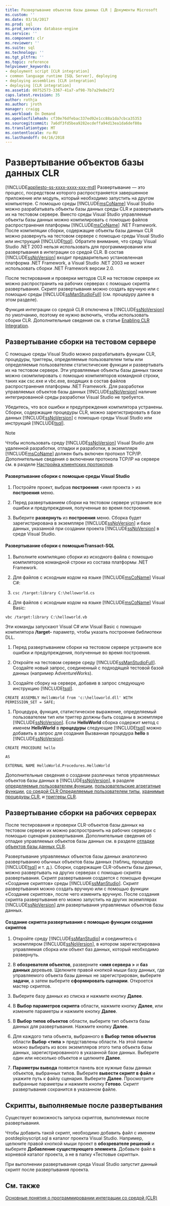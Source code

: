 ```yaml
---
title: Развертывание объектов базы данных CLR | Документы Microsoft
ms.custom: ''
ms.date: 03/16/2017
ms.prod: sql
ms.prod_service: database-engine
ms.service: ''
ms.component: clr
ms.reviewer: ''
ms.suite: sql
ms.technology: ''
ms.tgt_pltfrm: ''
ms.topic: reference
helpviewer_keywords:
- deployment script [CLR integration]
- common language runtime [SQL Server], deploying
- deploying assemblies [CLR integration]
- deploying [CLR integration]
ms.assetid: 00752573-3367-41a7-af98-7b7a29e8e2f2
caps.latest.revision: 35
author: rothja
ms.author: jroth
manager: craigg
ms.workload: On Demand
ms.openlocfilehash: cf30e76dfebac337ed92e1cc88a1da7cbca35353
ms.sourcegitcommit: 7a6df3fd5bea9282ecdeffa94d13ea1da6def80a
ms.translationtype: MT
ms.contentlocale: ru-RU
ms.lasthandoff: 04/16/2018
---
```

# <a name="deploying-clr-database-objects"></a>Развертывание объектов базы данных CLR
[!INCLUDE[appliesto-ss-xxxx-xxxx-xxx-md](../../includes/appliesto-ss-xxxx-xxxx-xxx-md.md)]
  Развертывание — это процесс, посредством которого распространяется завершенное приложение или модуль, который необходимо запустить на другом компьютере. С помощью среды [!INCLUDE[msCoName](../../includes/msconame-md.md)] Visual Studio можно разрабатывать объекты базы данных среды CLR и развертывать их на тестовом сервере. Вместо среды Visual Studio управляемые объекты базы данных можно компилировать с помощью файлов распространения платформы [!INCLUDE[msCoName](../../includes/msconame-md.md)] .NET Framework. После компиляции сборки, содержащие объекты базы данных CLR можно развернуть на тестовом сервере с помощью среды Visual Studio или инструкций [!INCLUDE[tsql](../../includes/tsql-md.md)]. Обратите внимание, что среду Visual Studio .NET 2003 нельзя использовать для программирования или развертывания в интеграции со средой CLR. В состав [!INCLUDE[ssNoVersion](../../includes/ssnoversion-md.md)] входит предварительно установленная платформа .NET Framework, а Visual Studio .NET 2003 не может использовать сборки .NET Framework версии 2.0.  
  
 После тестирования и проверки методов CLR на тестовом сервере их можно распространить на рабочих серверах с помощью скрипта развертывания. Скрипт развертывания можно создать вручную или с помощью среды [!INCLUDE[ssManStudioFull](../../includes/ssmanstudiofull-md.md)] (см. процедуру далее в этом разделе).  
  
 Функция интеграции со средой CLR отключена в [!INCLUDE[ssNoVersion](../../includes/ssnoversion-md.md)] по умолчанию, поэтому ее нужно включить, чтобы использовать сборки CLR. Дополнительные сведения см. в статье [Enabling CLR Integration](../../relational-databases/clr-integration/clr-integration-enabling.md).  
  
## <a name="deploying-the-assembly-to-the-test-server"></a>Развертывание сборки на тестовом сервере  
 С помощью среды Visual Studio можно разрабатывать функции CLR, процедуры, триггеры, определяемые пользователем типы или определяемые пользователем статистические функции и развертывать их на тестовом сервере. Эти управляемые объекты базы данных также можно скомпилировать с помощью компиляторов командной строки, таких как csc.exe и vbc.exe, входящих в состав файлов распространения платформы .NET Framework. Для разработки управляемых объектов базы данных [!INCLUDE[ssNoVersion](../../includes/ssnoversion-md.md)] наличие интегрированной среды разработки Visual Studio не требуется.  
  
 Убедитесь, что все ошибки и предупреждения компилятора устранены. Сборки, содержащие процедуры CLR, можно зарегистрировать в базе данных [!INCLUDE[ssNoVersion](../../includes/ssnoversion-md.md)] с помощью среды Visual Studio или инструкций [!INCLUDE[tsql](../../includes/tsql-md.md)].  
  
> [!NOTE]  
>  Чтобы использовать среду [!INCLUDE[ssNoVersion](../../includes/ssnoversion-md.md)] Visual Studio для удаленной разработки, отладки и разработки, в экземпляре [!INCLUDE[msCoName](../../includes/msconame-md.md)] должен быть включен протокол TCP/IP. Дополнительные сведения о включении протокола TCP/IP на сервере см. в разделе [Настройка клиентских протоколов](../../database-engine/configure-windows/configure-client-protocols.md).  
  
#### <a name="to-deploy-the-assembly-using-visual-studio"></a>Развертывание сборки с помощью среды Visual Studio  
  
1.  Постройте проект, выбрав **построения** \<имя проекта > из **построения** меню.  
  
2.  Перед развертыванием сборки на тестовом сервере устраните все ошибки и предупреждения, полученные во время построения.  
  
3.  Выберите **развернуть** из **построения** меню. Сборка будет зарегистрирована в экземпляре [!INCLUDE[ssNoVersion](../../includes/ssnoversion-md.md)] и базе данных, указанной при создании проекта [!INCLUDE[ssNoVersion](../../includes/ssnoversion-md.md)] в среде Visual Studio.  
  
#### <a name="to-deploy-the-assembly-using-transact-sql"></a>Развертывание сборки с помощьюTransact-SQL  
  
1.  Выполните компиляцию сборки из исходного файла с помощью компиляторов командной строки из состава платформы .NET Framework.  
  
2.  Для файлов с исходным кодом на языке [!INCLUDE[msCoName](../../includes/msconame-md.md)] Visual C#:  
  
3.  `csc /target:library C:\helloworld.cs`  
  
4.  Для файлов с исходным кодом на языке [!INCLUDE[msCoName](../../includes/msconame-md.md)] Visual Basic:  
  
 `vbc /target:library C:\helloworld.vb`  
  
 Эти команды запускают Visual C# или Visual Basic с помощью компилятора **/target-** параметр, чтобы указать построение библиотеки DLL.  
  
1.  Перед развертыванием сборки на тестовом сервере устраните все ошибки и предупреждения, полученные во время построения.  
  
2.  Откройте на тестовом сервере среду [!INCLUDE[ssManStudioFull](../../includes/ssmanstudiofull-md.md)]. Создайте новый запрос, соединенный с подходящей тестовой базой данных (например AdventureWorks).  
  
3.  Создайте сборку на сервере, добавив в запрос следующую инструкцию [!INCLUDE[tsql](../../includes/tsql-md.md)].  
  
 `CREATE ASSEMBLY HelloWorld from 'c:\helloworld.dll' WITH PERMISSION_SET = SAFE;`  
  
1.  Процедура, функция, статистическое выражение, определяемый пользователем тип или триггер должны быть созданы в экземпляре [!INCLUDE[ssNoVersion](../../includes/ssnoversion-md.md)]. Если **HelloWorld** сборка содержит метод с именем **HelloWorld** в **процедуры** следующие [!INCLUDE[tsql](../../includes/tsql-md.md)] можно добавить в запрос для создания Вызванная процедура **hello** в [!INCLUDE[ssNoVersion](../../includes/ssnoversion-md.md)].  
  
 `CREATE PROCEDURE hello`  
  
 `AS`  
  
 `EXTERNAL NAME HelloWorld.Procedures.HelloWorld`  
  
 Дополнительные сведения о создании различных типов управляемых объектов базы данных в [!INCLUDE[ssNoVersion](../../includes/ssnoversion-md.md)], в разделе [определяемые пользователем функции](../../relational-databases/clr-integration-database-objects-user-defined-functions/clr-user-defined-functions.md), [пользовательские агрегатные функции](../../relational-databases/clr-integration-database-objects-user-defined-functions/clr-user-defined-aggregates.md), [со средой CLR Определяемые пользователем типы](../../relational-databases/clr-integration-database-objects-user-defined-types/clr-user-defined-types.md), [хранимые процедуры CLR](http://msdn.microsoft.com/library/bbdd51b2-a9b4-4916-ba6f-7957ac6c3f33), и [триггеры CLR](http://msdn.microsoft.com/library/302a4e4a-3172-42b6-9cc0-4a971ab49c1c).  
  
## <a name="deploying-the-assembly-to-production-servers"></a>Развертывание сборки на рабочих серверах  
 После тестирования и проверки CLR-объектов базы данных на тестовом сервере их можно распространить на рабочих серверах с помощью сценария развертывания. Дополнительные сведения об отладке управляемых объектов базы данных см. в разделе [отладки объектов базы данных CLR](../../relational-databases/clr-integration/debugging-clr-database-objects.md).  
  
 Развертывание управляемых объектов базы данных аналогично развертыванию обычных объектов базы данных (таблиц, процедур [!INCLUDE[tsql](../../includes/tsql-md.md)] и т. д.). Сборки, содержащие CLR-объекты базы данных, можно развертывать на других серверах с помощью скрипта развертывания. Скрипт развертывания создается с помощью функции «Создание скриптов» среды [!INCLUDE[ssManStudio](../../includes/ssmanstudio-md.md)]. Скрипт развертывания можно создать вручную или с помощью функции «Создание скриптов», после чего изменить вручную. После создания скрипта развертывания его можно запустить на других экземплярах [!INCLUDE[ssNoVersion](../../includes/ssnoversion-md.md)] для развертывания управляемых объектов базы данных.  
  
#### <a name="to-generate-a-deployment-script-using-generate-scripts"></a>Создание скрипта развертывания с помощью функции создания скриптов  
  
1.  Откройте среду [!INCLUDE[ssManStudio](../../includes/ssmanstudio-md.md)] и соединитесь с экземпляром [!INCLUDE[ssNoVersion](../../includes/ssnoversion-md.md)], в котором зарегистрирована управляемая сборка или объект баз данных, который необходимо развернуть.  
  
2.  В **обозревателя объектов**, разверните  **\<имя сервера >** и **баз данных** деревьев. Щелкните правой кнопкой мыши базу данных, где управляемого объекта базы данных не зарегистрирован, выберите **задачи**, а затем выберите **сформировать сценарии**. Откроется мастер скриптов.  
  
3.  Выберите базу данных из списка и нажмите кнопку **Далее**.  
  
4.  В **Выбор параметров скрипта** области, нажмите кнопку **Далее**, или измените параметры и нажмите кнопку **Далее**.  
  
5.  В **Выбор типов объектов** области, выберите тип объекта базы данных для развертывания. Нажмите кнопку **Далее**.  
  
6.  Для каждого типа объекта, выбранного в **Выбор типов объектов** области **Выбор \<типа >** представлены области. На этой панели можно выбирать из всех экземпляров этого типа объекта базы данных, зарегистрированного в указанной базе данных. Выберите один или несколько объектов и щелкните **Далее**.  
  
7.  **Параметры вывода** появится панель все нужные базы данных объектов, выбранных типов. Выберите **вывести скрипт в файл** и укажите путь к файлу сценария. Выберите **Далее**. Просмотрите выбранные параметры и нажмите кнопку **Готово**. Скрипт развертывания сохранится в указанном файле.  
  
## <a name="post-deployment-scripts"></a>Скрипты, выполняемые после развертывания  
 Существует возможность запуска скриптов, выполняемых после развертывания.  
  
 Чтобы добавить такой скрипт, необходимо добавить файл с именем postdeployscript.sql в каталог проекта Visual Studio. Например, щелкните правой кнопкой мыши проект в **обозревателе решений** и выберите **Добавление существующего элемента**. Добавьте файл в корневой каталог проекта, а не в папку «Тестовые скрипты».  
  
 При выполнении развертывания среда Visual Studio запустит данный скрипт после развертывания проекта.  
  
## <a name="see-also"></a>См. также  
 [Основные понятия о программировании интеграции со средой (CLR)](../../relational-databases/clr-integration/common-language-runtime-clr-integration-programming-concepts.md)  
  
  
